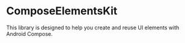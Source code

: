 # ComposeElementsKit
This library is designed to help you create and reuse UI elements with Android Compose.
